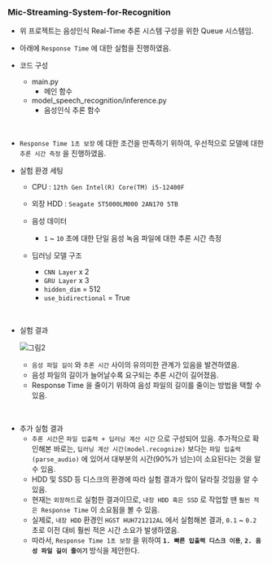 ### Mic-Streaming-System-for-Recognition

- 위 프로젝트는 음성인식 Real-Time 추론 시스템 구성을 위한 Queue 시스템임.
- 아래에 `Response Time` 에 대한 실험을 진행하였음.

- 코드 구성
  - main.py
    - 메인 함수
  - model_speech_recognition/inference.py
    - 음성인식 추론 함수
   
<br/>

- `Response Time 1초 보장` 에 대한 조건을 만족하기 위하여, 우선적으로 모델에 대한 `추론 시간 측정` 을 진행하였음.

- 실험 환경 세팅
  - CPU : `12th Gen Intel(R) Core(TM) i5-12400F`
  - 외장 HDD : `Seagate ST5000LM000 2AN170 5TB`
  
  - 음성 데이터
    - `1` ~ `10` 초에 대한 단일 음성 녹음 파일에 대한 추론 시간 측정
  
  - 딥러닝 모델 구조
    - `CNN Layer` x 2
    - `GRU Layer` x 3
    - `hidden_dim` = 512
    - `use_bidirectional` = True

<br/>

- 실험 결과
  
  ![그림2](https://github.com/DevTae/Mic-Streaming-System-for-Recognition/assets/55177359/c05f45e8-ac7f-4cde-a55d-0b3f5770a438)

  - `음성 파일 길이` 와 `추론 시간` 사이의 유의미한 관계가 있음을 발견하였음.
  - 음성 파일의 길이가 늘어날수록 요구되는 추론 시간이 길어졌음.
  - Response Time 을 줄이기 위하여 음성 파일의 길이를 줄이는 방법을 택할 수 있음.

<br/>

- 추가 실험 결과
  - `추론 시간`은 `파일 입출력 + 딥러닝 계산 시간` 으로 구성되어 있음. 추가적으로 확인해본 바로는, `딥러닝 계산 시간(model.recognize)` 보다는 `파일 입출력(parse_audio)` 에 있어서 대부분의 시간(90%가 넘는)이 소요된다는 것을 알 수 있음.
  - HDD 및 SSD 등 디스크의 환경에 따라 실험 결과가 많이 달라질 것임을 알 수 있음.
  - 현재는 `외장하드`로 실험한 결과이므로, `내장 HDD 혹은 SSD` 로 작업할 땐 `훨씬 적은 Response Time` 이 소요됨을 볼 수 있음.
  - 실제로, `내장 HDD` 환경인 `HGST HUH721212AL` 에서 실험해본 결과, `0.1` ~ `0.2` 초로 이전 대비 훨씬 적은 시간 소요가 발생하였음.
  - 따라서, `Response Time 1초 보장` 을 위하여 **`1. 빠른 입출력 디스크 이용`**, **`2. 음성 파일 길이 줄이기`** 방식을 제안한다.

<br/>
   
